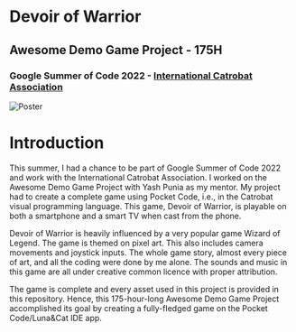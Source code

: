 # Devoir of Warrior
## Awesome Demo Game Project - 175H
### Google Summer of Code 2022 - [International Catrobat Association](https://catrobat.org/)
![Poster](https://user-images.githubusercontent.com/81173749/188976618-cd363d57-26d5-4c78-9db9-e831183ed8a0.png)
# Introduction
This summer, I had a chance to be part of Google Summer of Code 2022 and work with the International Catrobat Association. I worked on the Awesome Demo Game Project with Yash Punia as my mentor. My project had to create a complete game using Pocket Code, i.e., in the Catrobat visual programming language. This game, Devoir of Warrior, is playable on both a smartphone and a smart TV when cast from the phone.

Devoir of Warrior is heavily influenced by a very popular game Wizard of Legend. The game is themed on pixel art. This also includes camera movements and joystick inputs. The whole game story, almost every piece of art, and all the coding were done by me alone. The sounds and music in this game are all under creative common licence with proper attribution.

The game is complete and every asset used in this project is provided in this repository. Hence, this 175-hour-long Awesome Demo Game Project accomplished its goal by creating a fully-fledged game on the Pocket Code/Luna&Cat IDE app.
